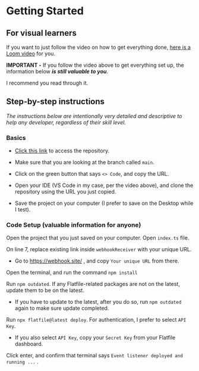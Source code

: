 # Getting Started

## For visual learners

If you want to just follow the video on how to get everything done, [here is a Loom video](https://www.loom.com/share/3c84b02d2dc1417eb390990da2284341?sid=ffe81805-94ca-4e98-84f8-9529624650be) for you.

**IMPORTANT -** If you follow the video above to get everything set up, the information below ***is still valuable to you***. 

I recommend you read through it.


## Step-by-step instructions

*The instructions below are intentionally very detailed and descriptive to help any developer, regardless of their skill level.*

### Basics
- [Click this link](https://github.com/how2flatfile/submit-mapped-fields) to access the repository.  

- Make sure that you are looking at the branch called `main`.  

- Click on the green button that says `<> Code`, and copy the URL.  

- Open your IDE (VS Code in my case, per the video above), and clone the repository using the URL you just copied.  

- Save the project on your computer (I prefer to save on the Desktop while I test).  

### Code Setup (valuable information for anyone)

Open the project that you just saved on your computer. Open `index.ts` file.

On line 7, replace existing link inside `webhookReceiver` with your unique URL.
- Go to https://webhook.site/ , and copy `Your unique URL` from there.

Open the terminal, and run the command `npm install`

Run `npm outdated`. If any Flatfile-related packages are not on the latest, update them to be on the latest.
- If you have to update to the latest, after you do so, run `npm outdated` again to make sure update completed.

Run `npx flatfile@latest deploy`. For authentication, I prefer to select `API Key`.
- If you also select `API Key`, copy your `Secret Key` from your Flatfile dashboard.

Click enter, and confirm that terminal says `Event listener deployed and running ...` .